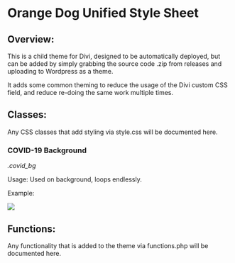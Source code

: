 # Orange Dog Unified Style Sheet
## Overview:
This is a child theme for Divi, designed to be automatically deployed, but can be added by simply grabbing the source code .zip from releases and uploading to Wordpress as a theme.

It adds some common theming to reduce the usage of the Divi custom CSS field, and reduce re-doing the same work multiple times.


## Classes:

Any CSS classes that add styling via style.css will be documented here.



### COVID-19 Background

*.covid_bg*

Usage: Used on background, loops endlessly.

Example:

![](https://covid19.govt.nz/_resources/themes/app/dist/images/stripes.svg)



## Functions:
Any functionality that is added to the theme via functions.php will be documented here.
